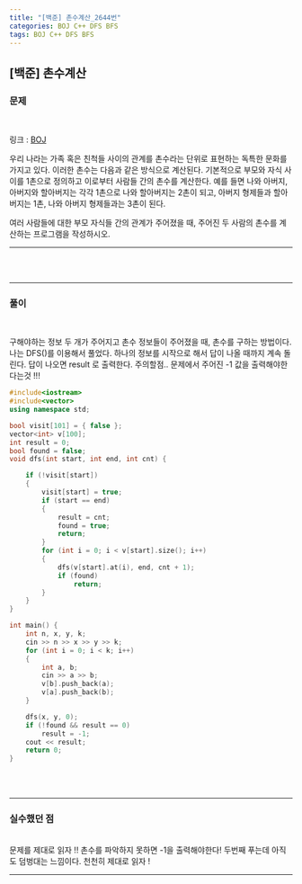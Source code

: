 ```yaml
---
title: "[백준] 촌수계산_2644번"
categories: BOJ C++ DFS BFS
tags: BOJ C++ DFS BFS
---
```


<!-- prettier-ignore-start -->
## [백준] 촌수계산

### 문제
<br/>

링크 : [BOJ](https://www.acmicpc.net/problem/2644)

우리 나라는 가족 혹은 친척들 사이의 관계를 촌수라는 단위로 표현하는 독특한 문화를 가지고 있다. 이러한 촌수는 다음과 같은 방식으로 계산된다. 기본적으로 부모와 자식 사이를 1촌으로 정의하고 이로부터 사람들 간의 촌수를 계산한다. 예를 들면 나와 아버지, 아버지와 할아버지는 각각 1촌으로 나와 할아버지는 2촌이 되고, 아버지 형제들과 할아버지는 1촌, 나와 아버지 형제들과는 3촌이 된다.

여러 사람들에 대한 부모 자식들 간의 관계가 주어졌을 때, 주어진 두 사람의 촌수를 계산하는 프로그램을 작성하시오.

---

<br/><br/>

---
### 풀이
<br/>

구해야하는 정보 두 개가 주어지고 촌수 정보들이 주어졌을 때, 촌수를 구하는 방법이다.
나는 DFS()를 이용해서 풀었다.
하나의 정보를 시작으로 해서 답이 나올 때까지 계속 돌린다.
답이 나오면 result 로 출력한다.
주의할점.. 문제에서 주어진 -1 값을 출력해야한다는것 !!!

```cpp
#include<iostream>
#include<vector>
using namespace std;

bool visit[101] = { false };
vector<int> v[100];
int result = 0;
bool found = false;
void dfs(int start, int end, int cnt) {

	if (!visit[start])
	{
		visit[start] = true;
		if (start == end)
		{
			result = cnt;
			found = true;
			return;
		}
		for (int i = 0; i < v[start].size(); i++)
		{
			dfs(v[start].at(i), end, cnt + 1);
			if (found)
				return;
		}
	}
}

int main() {
	int n, x, y, k;
	cin >> n >> x >> y >> k;
	for (int i = 0; i < k; i++)
	{
		int a, b;
		cin >> a >> b;
		v[b].push_back(a);
		v[a].push_back(b);
	}

	dfs(x, y, 0);
	if (!found && result == 0)
		result = -1;
	cout << result;
	return 0;
}
```

<br/><br/>


---

### 실수했던 점
<br/>
  문제를 제대로 읽자 !!
  촌수를 파악하지 못하면 -1을 출력해야한다!
  두번째 푸는데 아직도 덤벙대는 느낌이다. 천천히 제대로 읽자 !

---
<!-- prettier-ignore-end -->
